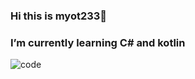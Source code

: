 ### Hi this is myot233👋
### I’m currently learning C# and kotlin

![code](https://github-readme-stats.vercel.app/api/top-langs/?username=myot233&layout=compact&hide_border=true)

